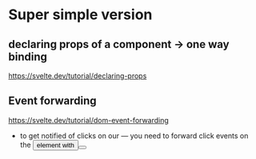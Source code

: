 # Super simple version
## declaring props of a component -> one way binding
https://svelte.dev/tutorial/declaring-props

## Event forwarding
https://svelte.dev/tutorial/dom-event-forwarding
- to get notified of clicks on our <CustomButton> — you need to forward click events on the <button> element with <button on:click>